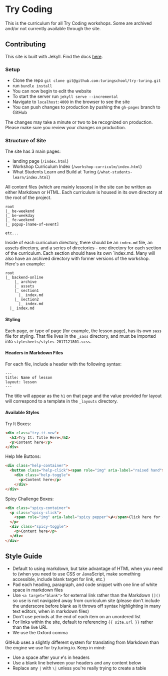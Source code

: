 # Try Coding

This is the curriculum for all Try Coding workshops. Some are archived and/or not currently available through the site.

## Contributing

This site is built with Jekyll. Find the docs [here](https://jekyllrb.com/docs/usage/).

### Setup

- Clone the repo `git clone git@github.com:turingschool/try-turing.git`
- run `bundle install`
- You can now begin to edit the website
- To start the server run `jekyll serve --incremental`
- Navigate to `localhost:4000` in the browser to see the site
- You can push changes to production by pushing the `gh-pages` branch to GitHub

The changes may take a minute or two to be recognized on production. Please make sure you review your changes on production.

### Structure of Site

The site has 3 main pages:
- landing page (`/index.html`)
- Workshop Curriculum Index (`/workshop-curriculm/index.html`)
- What Students Learn and Build at Turing (`/what-students-learn/index.html`)

All content files (which are mainly lessons) in the site can be written as either Markdown or HTML. Each curriculum is housed in its own directory at the root of the project.

```
root
|_ be-weekend
|_ be-weekday
|_ fe-weekend
|_ popup-[name-of-event]

etc...
```

Inside of each curriculum directory, there should be an `index.md` file, an assets directory, and a series of directories - one directory for each section of the curriculum. Each section should have its own `index.md. Many will also have an archived directory with former versions of the workshop. Here's an example:

```
root
|_ backend-online
    |_ archive
    |_ assets
    |_ section1
      |_ index.md
    |_ section2
      |_ index.md
  |_ index.md
```

#### Styling 

Each page, or type of page (for example, the lesson page), has its own `sass` file for styling. That file lives in the `_sass` directory, and must be imported into `stylesheets/styles-2017121801.scss`.

#### Headers in Markdown Files

For each file, include a header with the following syntax:

```
---
title: Name of lesson
layout: lesson
---
```

The title will appear as the `h1` on that page and the value provided for layout will correspond to a template in the `_layouts` directory.

#### Available Styles

Try It Boxes:

```html
<div class="try-it-new">
  <h2>Try It: Title Here</h2>
  <p>Content here</p>
</div>
```

Help Me Buttons:

```html
<div class="help-container">
  <button class="help-click"><span role="img" aria-label="raised hand">🤚</span>Help Me!</button>
    <div class="help-toggle">
      <p>Content here</p>
    </div>
</div>
```

Spicy Challenge Boxes:

```html
<div class="spicy-container">
  <p class="spicy-click">
    <span role="img" aria-label="spicy pepper">🌶</span>Click here for a Spicy Challenge<span role="img" aria-label="spicy pepper">🌶</span>
  </p>
  <div class="spicy-toggle">
    <p>Content here</p>
  </div>
</div>
```

## Style Guide

- Default to using markdown, but take advantage of HTML when you need to (when you need to use CSS or JavaScript, make something accessible, include blank target for link, etc.)
- Pad each heading, paragraph, and code snippet with one line of white space in markdown files
- Use `<a target="blank">` for external link rather than the Markdown `[]()` so use is not navigated away from curriculum site (please don't include the underscore before blank as it throws off syntax highlighting in many text editors, when in markdown files)
- Don't use periods at the end of each item on an unordered list
- For links within the site, default to referencing `{{ site.url }}` rather than the live URL
- We use the Oxford comma

GitHub uses a slightly different system for translating from Markdown than the engine we use for try.turing.io. Keep in mind:

- Use a space after your ``#``'s in headers
- Use a blank line between your headers and any content below
- Replace any `|` with `\|` unless you're really trying to create a table
